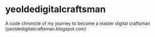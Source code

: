 # yeoldedigitalcraftsman
A code chronicle of my journey to become a master digital craftsman (yeoldedigitalcraftsman.blogspot.com)
